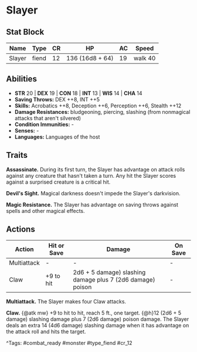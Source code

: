 # Slayer

## Stat Block

| Name | Type | CR | HP | AC | Speed |
|------|------|----|----|----|-------|
| Slayer | fiend | 12 | 136 (16d8 + 64) | 19 | walk 40 |

## Abilities

- **STR** 20 | **DEX** 19 | **CON** 18 | **INT** 13 | **WIS** 14 | **CHA** 14
- **Saving Throws:** DEX ++8, INT ++5  
- **Skills:** Acrobatics ++8, Deception ++6, Perception ++6, Stealth ++12  
- **Damage Resistances:** bludgeoning, piercing, slashing (from nonmagical attacks that aren't silvered)  
- **Condition Immunities:** -  
- **Senses:** -  
- **Languages:** Languages of the host

## Traits

**Assassinate.** During its first turn, the Slayer has advantage on attack rolls against any creature that hasn't taken a turn. Any hit the Slayer scores against a surprised creature is a critical hit.

**Devil's Sight.** Magical darkness doesn't impede the Slayer's darkvision.

**Magic Resistance.** The Slayer has advantage on saving throws against spells and other magical effects.


## Actions

| Action | Hit or Save | Damage | On Save |
|--------|--------------|--------|----------|
| Multiattack | - | - | - |
| Claw | +9 to hit | 2d6 + 5 damage) slashing damage plus 7 (2d6 damage) poison | - |

**Multiattack.** The Slayer makes four Claw attacks.

**Claw.** {@atk mw} +9 to hit to hit, reach 5 ft., one target. {@h}12 (2d6 + 5 damage) slashing damage plus 7 (2d6 damage) poison damage. The Slayer deals an extra 14 (4d6 damage) slashing damage when it has advantage on the attack roll and hits the target.


^Tags: #combat_ready #monster #type_fiend #cr_12